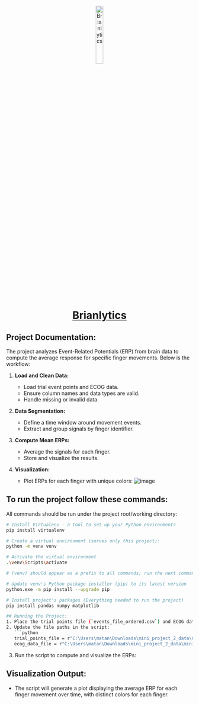 <p align="center">
  <a href="https://academic.oup.com/brain/advance-article-abstract/doi/10.1093/brain/awae417/7950911?redirectedFrom=fulltext&login=false">
      <img width="20%" src="https://img.freepik.com/premium-photo/brain-logo-icon-human-brain-icon-creative-simple-mind-symbol-vector-illustration_1162225-51928.jpg?w=740" alt="Brianlytics" />
      <h1 align="center">Brianlytics</h1>
  </a>
</p>

## Project Documentation:
The project analyzes Event-Related Potentials (ERP) from brain data to compute the average response for specific finger movements. Below is the workflow:

1. **Load and Clean Data:**
   - Load trial event points and ECOG data.
   - Ensure column names and data types are valid.
   - Handle missing or invalid data.

2. **Data Segmentation:**
   - Define a time window around movement events.
   - Extract and group signals by finger identifier.

3. **Compute Mean ERPs:**
   - Average the signals for each finger.
   - Store and visualize the results.

4. **Visualization:**
   - Plot ERPs for each finger with unique colors:
     ![image](https://github.com/user-attachments/assets/3292e25c-42b2-4f20-a4db-f205afd8657c)

## To run the project follow these commands:
All commands should be run under the project root/working directory:

```bash
# Install Virtualenv - a tool to set up your Python environments
pip install virtualenv

# Create a virtual environment (serves only this project):
python -m venv venv

# Activate the virtual environment
.\venv\Scripts\activate

# (venv) should appear as a prefix to all commands; run the next command after activating venv

# Update venv's Python package installer (pip) to its latest version
python.exe -m pip install --upgrade pip

# Install project's packages (Everything needed to run the project)
pip install pandas numpy matplotlib

## Running the Project:
1. Place the trial points file (`events_file_ordered.csv`) and ECOG data file (`brain_data_channel_one.csv`) in the working directory.
2. Update the file paths in the script:
   ```python
   trial_points_file = r"C:\Users\matan\Downloads\mini_project_2_data\mini_project_2_data\events_file_ordered.csv"
   ecog_data_file = r"C:\Users\matan\Downloads\mini_project_2_data\mini_project_2_data\brain_data_channel_one.csv"
   ```
3. Run the script to compute and visualize the ERPs:

## Visualization Output:
- The script will generate a plot displaying the average ERP for each finger movement over time, with distinct colors for each finger.

